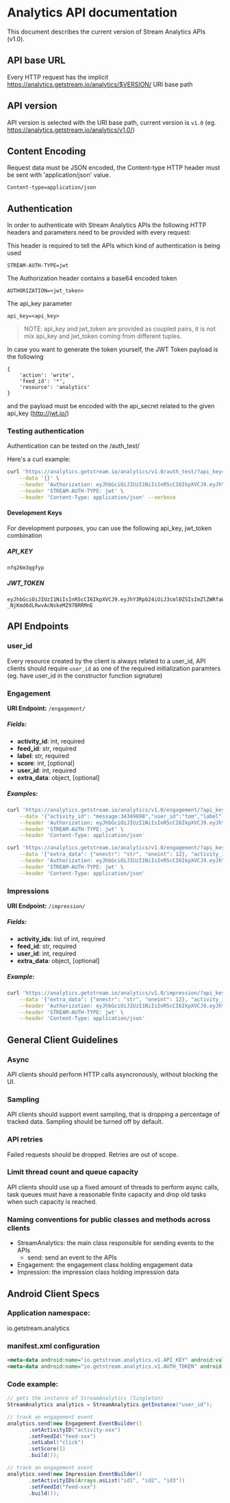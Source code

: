 Analytics API documentation
===========================

This document describes the current version of Stream Analytics APIs (v1.0). 

API base URL
------------

Every HTTP request has the implicit https://analytics.getstream.io/analytics/$VERSION/ URI base path

API version
-----------

API version is selected with the URI base path, current version is `v1.0` (eg. https://analytics.getstream.io/analytics/v1.0/)


Content Encoding
----------------

Request data must be JSON encoded, the Content-type HTTP header must be sent with 'application/json' value.

```
Content-type=application/json
```

Authentication
--------------

In order to authenticate with Stream Analytics APIs the following HTTP headers and parameters need to be provided with every request:

This header is required to tell the APIs which kind of authentication is being used

```
STREAM-AUTH-TYPE=jwt
```

The Authorization header contains a base64 encoded token

```
AUTHORIZATION=<jwt_token>
```

The api_key parameter 
```
api_key=<api_key>
```

> NOTE: api_key and jwt_token are provided as coupled pairs, it is not mix api_key and jwt_token coming from different tuples.


In case you want to generate the token yourself, the JWT Token payload is the following
```
{
    'action': 'write',
    'feed_id': '*',
    'resource': 'analytics'
}
```

and the payload must be encoded with the api_secret related to the given api_key (http://jwt.io/)


### Testing authentication

Authentication can be tested on the /auth_test/

Here's a curl example:

```bash
curl 'https://analytics.getstream.io/analytics/v1.0/auth_test/?api_key=nfq26m3qgfyp' \
    --data '{}' \
    --header 'Authorization: eyJhbGciOiJIUzI1NiIsInR5cCI6IkpXVCJ9.eyJhY3Rpb24iOiJ3cml0ZSIsImZlZWRfaWQiOiIqIiwicmVzb3VyY2UiOiJhbmFseXRpY3MifQ.pFU9mTsGtBuhdU-_NjKmd6dLRwvAcNskeMZ97BRRMnE' \
    --header 'STREAM-AUTH-TYPE: jwt' \
    --header 'Content-Type: application/json' --verbose
```

#### Development Keys

For development purposes, you can use the following api_key, jwt_token combination

##### API_KEY

```
nfq26m3qgfyp
```

##### JWT_TOKEN

```
eyJhbGciOiJIUzI1NiIsInR5cCI6IkpXVCJ9.eyJhY3Rpb24iOiJ3cml0ZSIsImZlZWRfaWQiOiIqIiwicmVzb3VyY2UiOiJhbmFseXRpY3MifQ.pFU9mTsGtBuhdU-_NjKmd6dLRwvAcNskeMZ97BRRMnE
```

API Endpoints
-------------

### user_id

Every resource created by the client is always related to a user_id, API clients should require `user_id` as one of the required initialization paramters (eg. have user_id in the constructor function signature)


### Engagement

**URI Endpoint:** `/engagement/`

##### Fields:

* **activity_id**: int, required
* **feed_id**: str, required
* **label**: str, required
* **score**: int, [optional]
* **user_id**: int, required
* **extra_data**: object, [optional]

##### Examples:

```bash
curl 'https://analytics.getstream.io/analytics/v1.0/engagement/?api_key=nfq26m3qgfyp' \
    --data '{"activity_id": "message:34349698","user_id":"tom","label":"click","feed_id": "user:ChartMill"}' \
    --header 'Authorization: eyJhbGciOiJIUzI1NiIsInR5cCI6IkpXVCJ9.eyJhY3Rpb24iOiJ3cml0ZSIsImZlZWRfaWQiOiIqIiwicmVzb3VyY2UiOiJhbmFseXRpY3MifQ.pFU9mTsGtBuhdU-_NjKmd6dLRwvAcNskeMZ97BRRMnE' \
    --header 'STREAM-AUTH-TYPE: jwt' \
    --header 'Content-Type: application/json'
```

```bash
curl 'https://analytics.getstream.io/analytics/v1.0/engagement/?api_key=nfq26m3qgfyp' \
    --data '{"extra_data": {"onestr": "str", "oneint": 12}, "activity_id": "message:34349698","user_id":"tom","score":"12","label":"click","feed_id": "user:ChartMill"}'\
    --header 'Authorization: eyJhbGciOiJIUzI1NiIsInR5cCI6IkpXVCJ9.eyJhY3Rpb24iOiJ3cml0ZSIsImZlZWRfaWQiOiIqIiwicmVzb3VyY2UiOiJhbmFseXRpY3MifQ.pFU9mTsGtBuhdU-_NjKmd6dLRwvAcNskeMZ97BRRMnE' \
    --header 'STREAM-AUTH-TYPE: jwt' \
    --header 'Content-Type: application/json'
```

### Impressions

**URI Endpoint:** `/impression/`

##### Fields:

* **activity_ids**: list of int, required
* **feed_id**: str, required
* **user_id**: int, required
* **extra_data**: object, [optional]

##### Example:

```bash
curl 'https://analytics.getstream.io/analytics/v1.0/impression/?api_key=nfq26m3qgfyp' \
    --data '{"extra_data": {"onestr": "str", "oneint": 12}, "activity_ids": ["message:34349698", "message:34349699"],"user_id":"tom","feed_id": "user:ChartMill"}' \
    --header 'Authorization: eyJhbGciOiJIUzI1NiIsInR5cCI6IkpXVCJ9.eyJhY3Rpb24iOiJ3cml0ZSIsImZlZWRfaWQiOiIqIiwicmVzb3VyY2UiOiJhbmFseXRpY3MifQ.pFU9mTsGtBuhdU-_NjKmd6dLRwvAcNskeMZ97BRRMnE' \
    --header 'STREAM-AUTH-TYPE: jwt' \
    --header 'Content-Type: application/json'
```


General Client Guidelines
-------------------------

### Async

API clients should perform HTTP calls asyncronously, without blocking the UI.

### Sampling

API clients should support event sampling, that is dropping a percentage of tracked data. Sampling should be turned off by default.

### API retries

Failed requests should be dropped. Retries are out of scope.

### Limit thread count and queue capacity

API clients should use up a fixed amount of threads to perform async calls, task queues must have a reasonable finite capacity and drop old tasks when such capacity is reached.

### Naming conventions for public classes and methods across clients

* StreamAnalytics: the main class responsible for sending events to the APIs
    * send: send an event to the APIs
* Engagement: the engagement class holding engagement data
* Impression: the impression class holding impression data


Android Client Specs
--------------------

### Application namespace:

io.getstream.analytics

### manifest.xml configuration

```xml
<meta-data android:name="io.getstream.analytics.v1.API_KEY" android:value="@string/api_key" />
<meta-data android:name="io.getstream.analytics.v1.AUTH_TOKEN" android:value="@string/jwt_token" />
```

### Code example:

```java
// gets the instance of StreamAnalytics (Singleton)
StreamAnalytics analytics = StreamAnalytics.getInstance("user_id");

// track an engagement event
analytics.send(new Engagement.EventBuilder()
       .setActivityID("activity-xxx")
       .setFeedId("feed-xxx")
       .setLabel("click")
       .setScore(1)
       .build());

// track an engagement event
analytics.send(new Impression.EventBuilder()
       .setActivityIDs(Arrays.asList("id1", "id2", "id3"))
       .setFeedId("feed-xxx")
       .build());
```
